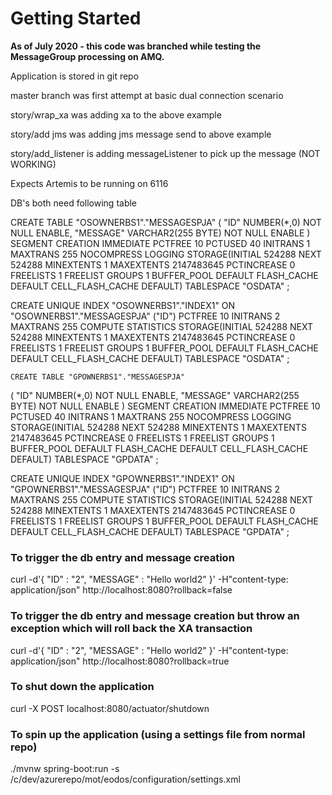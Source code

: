 # Getting Started


**As of July 2020 - this code was branched while testing the MessageGroup processing on AMQ.**

Application is stored in git repo

master branch was first attempt at basic dual connection scenario

story/wrap_xa was adding xa to the above example

story/add jms was adding jms message send to above example

story/add_listener is adding messageListener to pick up the message (NOT WORKING)

Expects Artemis to be running on 6116

DB's both need following table


  CREATE TABLE "OSOWNERBS1"."MESSAGESPJA" 
   (	"ID" NUMBER(*,0) NOT NULL ENABLE, 
	"MESSAGE" VARCHAR2(255 BYTE) NOT NULL ENABLE
   ) SEGMENT CREATION IMMEDIATE 
  PCTFREE 10 PCTUSED 40 INITRANS 1 MAXTRANS 255 
 NOCOMPRESS LOGGING
  STORAGE(INITIAL 524288 NEXT 524288 MINEXTENTS 1 MAXEXTENTS 2147483645
  PCTINCREASE 0 FREELISTS 1 FREELIST GROUPS 1
  BUFFER_POOL DEFAULT FLASH_CACHE DEFAULT CELL_FLASH_CACHE DEFAULT)
  TABLESPACE "OSDATA" ;

  CREATE UNIQUE INDEX "OSOWNERBS1"."INDEX1" ON "OSOWNERBS1"."MESSAGESPJA" ("ID") 
  PCTFREE 10 INITRANS 2 MAXTRANS 255 COMPUTE STATISTICS 
  STORAGE(INITIAL 524288 NEXT 524288 MINEXTENTS 1 MAXEXTENTS 2147483645
  PCTINCREASE 0 FREELISTS 1 FREELIST GROUPS 1
  BUFFER_POOL DEFAULT FLASH_CACHE DEFAULT CELL_FLASH_CACHE DEFAULT)
  TABLESPACE "OSDATA" ;
  
    CREATE TABLE "GPOWNERBS1"."MESSAGESPJA" 
   (	"ID" NUMBER(*,0) NOT NULL ENABLE, 
	"MESSAGE" VARCHAR2(255 BYTE) NOT NULL ENABLE
   ) SEGMENT CREATION IMMEDIATE 
  PCTFREE 10 PCTUSED 40 INITRANS 1 MAXTRANS 255 
 NOCOMPRESS LOGGING
  STORAGE(INITIAL 524288 NEXT 524288 MINEXTENTS 1 MAXEXTENTS 2147483645
  PCTINCREASE 0 FREELISTS 1 FREELIST GROUPS 1
  BUFFER_POOL DEFAULT FLASH_CACHE DEFAULT CELL_FLASH_CACHE DEFAULT)
  TABLESPACE "GPDATA" ;

  CREATE UNIQUE INDEX "GPOWNERBS1"."INDEX1" ON "GPOWNERBS1"."MESSAGESPJA" ("ID") 
  PCTFREE 10 INITRANS 2 MAXTRANS 255 COMPUTE STATISTICS 
  STORAGE(INITIAL 524288 NEXT 524288 MINEXTENTS 1 MAXEXTENTS 2147483645
  PCTINCREASE 0 FREELISTS 1 FREELIST GROUPS 1
  BUFFER_POOL DEFAULT FLASH_CACHE DEFAULT CELL_FLASH_CACHE DEFAULT)
  TABLESPACE "GPDATA" ;
  

### To trigger the db entry and message creation
curl -d'{ "ID" : "2", "MESSAGE" : "Hello world2" }' -H"content-type: application/json" http://localhost:8080\?rollback\=false

### To  trigger the db entry and message creation but throw an exception which will roll back the XA transaction
curl -d'{ "ID" : "2", "MESSAGE" : "Hello world2" }' -H"content-type: application/json" http://localhost:8080\?rollback\=true

### To shut down the application
curl -X POST localhost:8080/actuator/shutdown

### To spin up the application (using a settings file from normal repo)
 ./mvnw spring-boot:run -s /c/dev/azurerepo/mot/eodos/configuration/settings.xml
 
###
